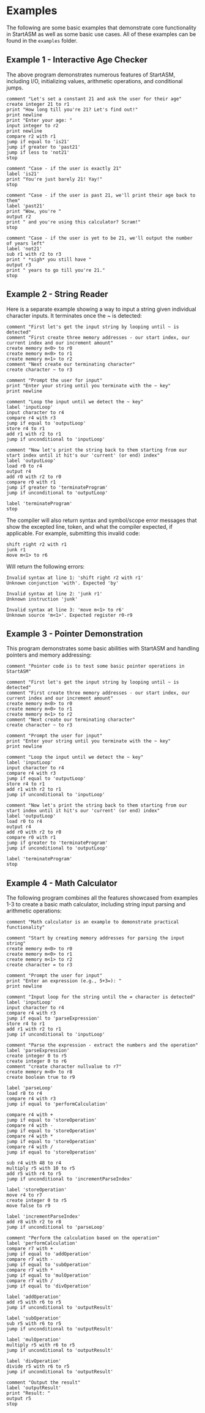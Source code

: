 # Examples
The following are some basic examples that demonstrate core functionality in StartASM as well as some basic use cases. All of these examples can be found in the `examples` folder.


## Example 1 - Interactive Age Checker
The above program demonstrates numerous features of StartASM, including I/O, initializing values, arithmetic operations, and conditional jumps.
```
comment "Let's set a constant 21 and ask the user for their age"
create integer 21 to r1
print "How long till you're 21? Let's find out!"
print newline
print "Enter your age: "
input integer to r2
print newline
compare r2 with r1
jump if equal to 'is21'
jump if greater to 'past21'
jump if less to 'not21'
stop

comment "Case - if the user is exactly 21"
label 'is21'
print "You're just barely 21! Yay!"
stop

comment "Case - if the user is past 21, we'll print their age back to them"
label 'past21'
print "Wow, you're "
output r2
print " and you're using this calculator? Scram!"
stop
 
comment "Case - if the user is yet to be 21, we'll output the number of years left"
label 'not21'
sub r1 with r2 to r3
print " *sigh* you still have "
output r3
print " years to go till you're 21."
stop
 ```


## Example 2 - String Reader
Here is a separate example showing a way to input a string given individual character inputs. It terminates once the ~ is detected:
```
comment "First let's get the input string by looping until ~ is detected"
comment "First create three memory addresses - our start index, our current index and our increment amount"
create memory m<0> to r0
create memory m<0> to r1
create memory m<1> to r2
comment "Next create our terminating character"
create character ~ to r3

comment "Prompt the user for input"
print "Enter your string until you terminate with the ~ key"
print newline

comment "Loop the input until we detect the ~ key"
label 'inputLoop'
input character to r4
compare r4 with r3
jump if equal to 'outputLoop'
store r4 to r1
add r1 with r2 to r1
jump if unconditional to 'inputLoop'

comment "Now let's print the string back to them starting from our start index until it hit's our 'current' (or end) index"
label 'outputLoop'
load r0 to r4
output r4
add r0 with r2 to r0
compare r0 with r1
jump if greater to 'terminateProgram'
jump if unconditional to 'outputLoop'
 
label 'terminateProgram'
stop
```

The compiler will also return syntax and symbol/scope error messages that show the excepted line, token, and what the compiler expected, if applicable. For example, submitting this invalid code:
``` 
shift right r2 with r1
junk r1
move m<1> to r6
```

Will return the following errors:
```
Invalid syntax at line 1: 'shift right r2 with r1'
Unknown conjunction 'with'. Expected 'by'
 
Invalid syntax at line 2: 'junk r1'
Unknown instruction 'junk'

Invalid syntax at line 3: 'move m<1> to r6'
Unknown source 'm<1>'. Expected register r0-r9
```


## Example 3 - Pointer Demonstration
This program demonstrates some basic abilities with StartASM and handling pointers and memory addressing:
```
comment "Pointer code is to test some basic pointer operations in StartASM"

comment "First let's get the input string by looping until ~ is detected"
comment "First create three memory addresses - our start index, our current index and our increment amount"
create memory m<0> to r0
create memory m<0> to r1
create memory m<1> to r2
comment "Next create our terminating character"
create character ~ to r3

comment "Prompt the user for input"
print "Enter your string until you terminate with the ~ key"
print newline

comment "Loop the input until we detect the ~ key"
label 'inputLoop'
input character to r4
compare r4 with r3
jump if equal to 'outputLoop'
store r4 to r1
add r1 with r2 to r1
jump if unconditional to 'inputLoop'

comment "Now let's print the string back to them starting from our start index until it hit's our 'current' (or end) index"
label 'outputLoop'
load r0 to r4
output r4
add r0 with r2 to r0
compare r0 with r1
jump if greater to 'terminateProgram'
jump if unconditional to 'outputLoop'

label 'terminateProgram'
stop
```


## Example 4 - Math Calculator
The following program combines all the features showcased from examples 1-3 to create a basic math calculator, including string input parsing and arithmetic operations:
```
comment "Math calculator is an example to demonstrate practical functionality"

comment "Start by creating memory addresses for parsing the input string"
create memory m<0> to r0
create memory m<0> to r1
create memory m<1> to r2
create character = to r3

comment "Prompt the user for input"
print "Enter an expression (e.g., 5+3=): "
print newline

comment "Input loop for the string until the = character is detected"
label 'inputLoop'
input character to r4
compare r4 with r3
jump if equal to 'parseExpression'
store r4 to r1
add r1 with r2 to r1
jump if unconditional to 'inputLoop'

comment "Parse the expression - extract the numbers and the operation"
label 'parseExpression'
create integer 0 to r5
create integer 0 to r6
comment "create character nullvalue to r7"
create memory m<0> to r8
create boolean true to r9

label 'parseLoop'
load r8 to r4
compare r4 with r3
jump if equal to 'performCalculation'

compare r4 with +
jump if equal to 'storeOperation'
compare r4 with -
jump if equal to 'storeOperation'
compare r4 with *
jump if equal to 'storeOperation'
compare r4 with /
jump if equal to 'storeOperation'

sub r4 with 48 to r4
multiply r5 with 10 to r5
add r5 with r4 to r5
jump if unconditional to 'incrementParseIndex'

label 'storeOperation'
move r4 to r7
create integer 0 to r5
move false to r9

label 'incrementParseIndex'
add r8 with r2 to r8
jump if unconditional to 'parseLoop'

comment "Perform the calculation based on the operation"
label 'performCalculation'
compare r7 with +
jump if equal to 'addOperation'
compare r7 with -
jump if equal to 'subOperation'
compare r7 with *
jump if equal to 'mulOperation'
compare r7 with /
jump if equal to 'divOperation'

label 'addOperation'
add r5 with r6 to r5
jump if unconditional to 'outputResult'

label 'subOperation'
sub r5 with r6 to r5
jump if unconditional to 'outputResult'

label 'mulOperation'
multiply r5 with r6 to r5
jump if unconditional to 'outputResult'

label 'divOperation'
divide r5 with r6 to r5
jump if unconditional to 'outputResult'

comment "Output the result"
label 'outputResult'
print "Result: "
output r5
stop

```
 